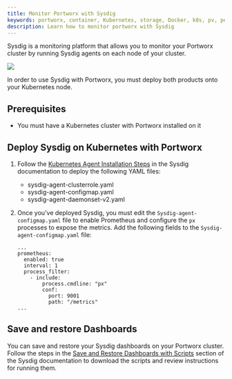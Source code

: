 ```yaml
---
title: Monitor Portworx with Sysdig
keywords: portworx, container, Kubernetes, storage, Docker, k8s, pv, persistent disk, monitoring, prometheus, alertmanager, servicemonitor, grafana, lighthouse, px-central, px-kvdb, sysdig
description: Learn how to monitor portworx with Sysdig
---
```


Sysdig is a monitoring platform that allows you to monitor your Portworx cluster by running Sysdig agents on each node of your cluster.

![](/img/sysdigIntegration.png)

In order to use Sysdig with Portworx, you must deploy both products onto your Kubernetes node.

## Prerequisites

* You must have a Kubernetes cluster with Portworx installed on it

## Deploy Sysdig on Kubernetes with Portworx

1. Follow the [Kubernetes Agent Installation Steps](https://docs.sysdig.com/en/steps-for-kubernetes--vanilla-.html) in the Sysdig documentation to deploy the following YAML files:

    * sysdig-agent-clusterrole.yaml
    * sysdig-agent-configmap.yaml
    * sysdig-agent-daemonset-v2.yaml

2. Once you've deployed Sysdig, you must edit the `Sysdig-agent-configmap.yaml` file to enable Prometheus and configure the `px` processes to expose the metrics. Add the following fields to the `Sysdig-agent-configmap.yaml` file:

      ```text
      ...
      prometheus:
        enabled: true
        interval: 1
        process_filter:
          - include:
              process.cmdline: "px"
              conf:
                port: 9001
                path: "/metrics"
      ...
      ```

## Save and restore Dashboards

You can save and restore your Sysdig dashboards on your Portworx cluster. Follow the steps in the [Save and Restore Dashboards with Scripts](https://docs.sysdig.com/en/save-and-restore-dashboards-with-scripts.html) section of the Sysdig documentation to download the scripts and review instructions for running them.
